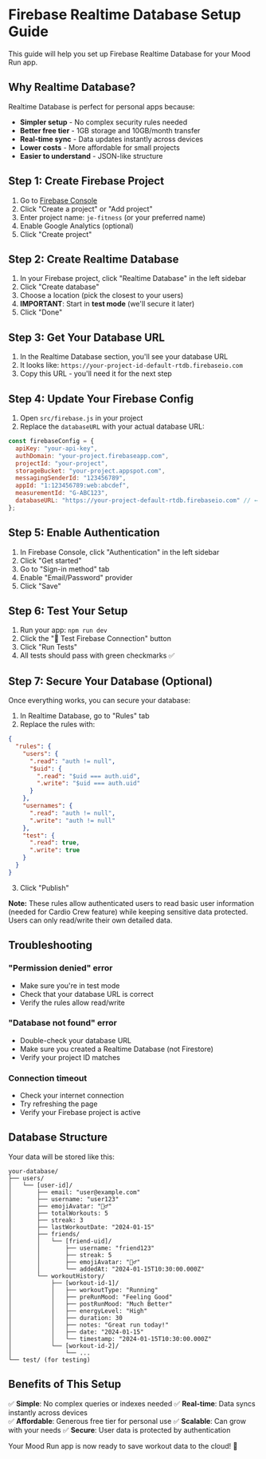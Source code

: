 # Firebase Realtime Database Setup Guide

This guide will help you set up Firebase Realtime Database for your Mood Run app.

## Why Realtime Database?

Realtime Database is perfect for personal apps because:
- **Simpler setup** - No complex security rules needed
- **Better free tier** - 1GB storage and 10GB/month transfer
- **Real-time sync** - Data updates instantly across devices
- **Lower costs** - More affordable for small projects
- **Easier to understand** - JSON-like structure

## Step 1: Create Firebase Project

1. Go to [Firebase Console](https://console.firebase.google.com/)
2. Click "Create a project" or "Add project"
3. Enter project name: `je-fitness` (or your preferred name)
4. Enable Google Analytics (optional)
5. Click "Create project"

## Step 2: Create Realtime Database

1. In your Firebase project, click "Realtime Database" in the left sidebar
2. Click "Create database"
3. Choose a location (pick the closest to your users)
4. **IMPORTANT**: Start in **test mode** (we'll secure it later)
5. Click "Done"

## Step 3: Get Your Database URL

1. In the Realtime Database section, you'll see your database URL
2. It looks like: `https://your-project-id-default-rtdb.firebaseio.com`
3. Copy this URL - you'll need it for the next step

## Step 4: Update Your Firebase Config

1. Open `src/firebase.js` in your project
2. Replace the `databaseURL` with your actual database URL:

```javascript
const firebaseConfig = {
  apiKey: "your-api-key",
  authDomain: "your-project.firebaseapp.com",
  projectId: "your-project",
  storageBucket: "your-project.appspot.com",
  messagingSenderId: "123456789",
  appId: "1:123456789:web:abcdef",
  measurementId: "G-ABC123",
  databaseURL: "https://your-project-default-rtdb.firebaseio.com" // ← Update this!
};
```

## Step 5: Enable Authentication

1. In Firebase Console, click "Authentication" in the left sidebar
2. Click "Get started"
3. Go to "Sign-in method" tab
4. Enable "Email/Password" provider
5. Click "Save"

## Step 6: Test Your Setup

1. Run your app: `npm run dev`
2. Click the "🔧 Test Firebase Connection" button
3. Click "Run Tests"
4. All tests should pass with green checkmarks ✅

## Step 7: Secure Your Database (Optional)

Once everything works, you can secure your database:

1. In Realtime Database, go to "Rules" tab
2. Replace the rules with:

```json
{
  "rules": {
    "users": {
      ".read": "auth != null",
      "$uid": {
        ".read": "$uid === auth.uid",
        ".write": "$uid === auth.uid"
      }
    },
    "usernames": {
      ".read": "auth != null",
      ".write": "auth != null"
    },
    "test": {
      ".read": true,
      ".write": true
    }
  }
}
```

3. Click "Publish"

**Note:** These rules allow authenticated users to read basic user information (needed for Cardio Crew feature) while keeping sensitive data protected. Users can only read/write their own detailed data.

## Troubleshooting

### "Permission denied" error
- Make sure you're in test mode
- Check that your database URL is correct
- Verify the rules allow read/write

### "Database not found" error
- Double-check your database URL
- Make sure you created a Realtime Database (not Firestore)
- Verify your project ID matches

### Connection timeout
- Check your internet connection
- Try refreshing the page
- Verify your Firebase project is active

## Database Structure

Your data will be stored like this:

```
your-database/
├── users/
│   └── [user-id]/
│       ├── email: "user@example.com"
│       ├── username: "user123"
│       ├── emojiAvatar: "🏃‍♂️"
│       ├── totalWorkouts: 5
│       ├── streak: 3
│       ├── lastWorkoutDate: "2024-01-15"
│       ├── friends/
│       │   └── [friend-uid]/
│       │       ├── username: "friend123"
│       │       ├── streak: 5
│       │       ├── emojiAvatar: "🏋️‍♂️"
│       │       └── addedAt: "2024-01-15T10:30:00.000Z"
│       └── workoutHistory/
│           ├── [workout-id-1]/
│           │   ├── workoutType: "Running"
│           │   ├── preRunMood: "Feeling Good"
│           │   ├── postRunMood: "Much Better"
│           │   ├── energyLevel: "High"
│           │   ├── duration: 30
│           │   ├── notes: "Great run today!"
│           │   ├── date: "2024-01-15"
│           │   └── timestamp: "2024-01-15T10:30:00.000Z"
│           └── [workout-id-2]/
│               └── ...
└── test/ (for testing)
```

## Benefits of This Setup

✅ **Simple**: No complex queries or indexes needed
✅ **Real-time**: Data syncs instantly across devices  
✅ **Affordable**: Generous free tier for personal use
✅ **Scalable**: Can grow with your needs
✅ **Secure**: User data is protected by authentication

Your Mood Run app is now ready to save workout data to the cloud! 🎉 